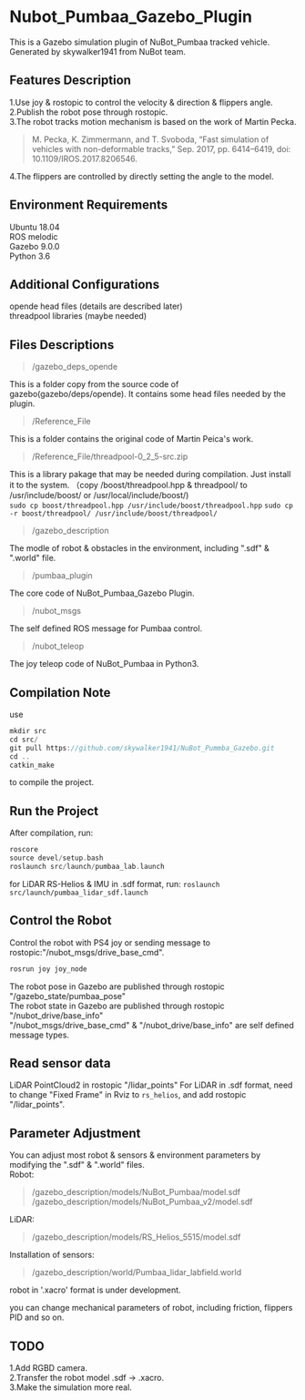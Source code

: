 # Nubot_Pumbaa_Gazebo_Plugin
This is a Gazebo simulation plugin of NuBot_Pumbaa tracked vehicle.  
Generated by skywalker1941 from NuBot team.  

## Features Description
1.Use joy & rostopic to control the velocity & direction & flippers angle.  
2.Publish the robot pose through rostopic.  
3.The robot tracks motion mechanism is based on the work of Martin Pecka.  

>M. Pecka, K. Zimmermann, and T. Svoboda, “Fast simulation of vehicles with non-deformable tracks,” Sep. 2017, pp. 6414–6419, doi: 10.1109/IROS.2017.8206546.

4.The flippers are controlled by directly setting the angle to the model.  

## Environment Requirements
Ubuntu 18.04  
ROS melodic  
Gazebo 9.0.0  
Python 3.6  

## Additional Configurations
opende head files (details are described later)  
threadpool libraries (maybe needed)  

## Files Descriptions

>/gazebo_deps_opende  

This is a folder copy from the source code of gazebo(gazebo/deps/opende). It contains some head files needed by the plugin.  

>/Reference_File

This is a folder contains the original code of Martin Peica's work.  

>/Reference_File/threadpool-0_2_5-src.zip

This is a library pakage that may be needed during compilation. Just install it to the system. 
（copy /boost/threadpool.hpp & threadpool/ to /usr/include/boost/ or /usr/local/include/boost/)  
`sudo cp boost/threadpool.hpp /usr/include/boost/threadpool.hpp`
`sudo cp -r boost/threadpool/ /usr/include/boost/threadpool/`

>/gazebo_description

The modle of robot & obstacles in the environment, including ".sdf" & ".world" file.  

>/pumbaa_plugin

The core code of NuBot_Pumbaa_Gazebo Plugin.  

>/nubot_msgs

The self defined ROS message for Pumbaa control.  

>/nubot_teleop

The joy teleop code of NuBot_Pumbaa in Python3.

## Compilation Note

use  
```c++
mkdir src
cd src/
git pull https://github.com/skywalker1941/NuBot_Pummba_Gazebo.git
cd ..
catkin_make
```
to compile the project.  

## Run the Project
After compilation, run:  
```c++
roscore
source devel/setup.bash
roslaunch src/launch/pumbaa_lab.launch
```
for LiDAR RS-Helios & IMU in .sdf format, run:
`roslaunch src/launch/pumbaa_lidar_sdf.launch`

## Control the Robot
Control the robot with PS4 joy or sending message to rostopic:"/nubot_msgs/drive_base_cmd".  
```c++
rosrun joy joy_node
```

The robot pose in Gazebo are published through rostopic "/gazebo_state/pumbaa_pose"  
The robot state in Gazebo are published through rostopic "/nubot_drive/base_info"  
"/nubot_msgs/drive_base_cmd" & "/nubot_drive/base_info" are self defined message types.  

## Read sensor data
LiDAR PointCloud2 in rostopic "/lidar_points"
For LiDAR in .sdf format, need to change "Fixed Frame" in Rviz to `rs_helios`, and add rostopic "/lidar_points".

## Parameter Adjustment
You can adjust most robot & sensors & environment parameters by modifying the ".sdf" & ".world" files.  
Robot:  

>/gazebo_description/models/NuBot_Pumbaa/model.sdf
>/gazebo_description/models/NuBot_Pumbaa_v2/model.sdf

LiDAR:
>/gazebo_description/models/RS_Helios_5515/model.sdf

Installation of sensors:
>/gazebo_description/world/Pumbaa_lidar_labfield.world

robot in '.xacro' format is under development.

you can change mechanical parameters of robot, including friction, flippers PID and so on.  

## TODO
1.Add RGBD camera.  
2.Transfer the robot model .sdf -> .xacro.  
3.Make the simulation more real.  
